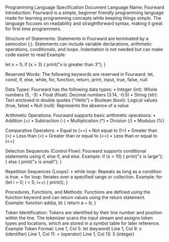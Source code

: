 Programming Language Specification Document
Language Name: Fourward
Introduction:
Fourward is a simple, beginner friendly programming language made for learning programming concepts while keeping things simple. The language focuses on readability and straightforward syntax, making it great for first time programmers.
 
Structure of Statements:
Statements in Fourward are terminated by a semicolon (;). Statements can include variable declarations, arithmetic operations, conditionals, and loops. Indentation is not needed but can make code easier to read
Example:

let x = 5;
if (x > 3) {
    print("x is greater than 3");
}
 
Reserved Words:
The following keywords are reserved in Fourward:
let, const, if, else, while, for, function, return, print, input, true, false, null
 
Data Types:
Fourward has the following data types:
•	Integer (int): Whole numbers (5, -3)
•	Float (float): Decimal numbers (3.14, -0.5)
•	String (str): Text enclosed in double quotes ("Hello")
•	Boolean (bool): Logical values (true, false)
•	Null (null): Represents the absence of a value
 
Arithmetic Operations:
Fourward supports basic arithmetic operations:
•	Addition (+)
•	Subtraction (-)
•	Multiplication (*)
•	Division (/)
•	Modulus (%)
 
Comparative Operators:
•	Equal to (==)
•	Not equal to (!=)
•	Greater than (>)
•	Less than (<)
•	Greater than or equal to (>=)
•	Less than or equal to (<=)
 
Selection Sequences (Control Flow):
Fourward supports conditional statements using if, else if, and else. Example:
if (x > 10) {
    print("x is large");
} else {
    print("x is small");
}
 
Repetition Sequences (Loops):
•	while loop: Repeats as long as a condition is true.
•	for loop: Iterates over a specified range or collection.
Example:
for (let i = 0; i < 5; i++) {
    print(i);
}
 
Procedures, Functions, and Methods:
Functions are defined using the function keyword and can return values using the return statement. Example:
function add(a, b) {
    return a + b;
}
 
Token Identification:
Tokens are identified by their line number and position within the line. The tokenizer scans the input stream and assigns token types and locations, which are stored in a symbol table for later reference.
Example Token Format:
Line 1, Col 5: let (keyword)
Line 1, Col 9: x (identifier)
Line 1, Col 11: = (operator)
Line 1, Col 13: 5 (integer)

